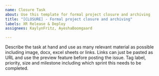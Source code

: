 ```yaml
---
name: Closure Task
about: Use this template for formal project closure and archiving
title: "[CLOSURE] - Formal project closure and archiving"
labels: XR Release & Deploy
assignees: KaylynFritz, AyeshaBoomgaard

---
```


Describe the task at hand and use as many relevant material as possible including image, docx, excel sheets or links. Links can just be pasted as URL and use the preview feature before posting the issue. Tag label, priority, size and milestone including which sprint this needs to be completed.
